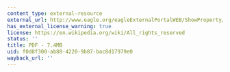 ```yaml
---
content_type: external-resource
external_url: http://www.eagle.org/eagleExternalPortalWEB/ShowProperty/BEA%20Repository/Rules&Guides/Current/2_SVR_2011/part5acsrtanker2010
has_external_license_warning: true
license: https://en.wikipedia.org/wiki/All_rights_reserved
status: ''
title: PDF - 7.4MB
uid: f0d8f300-ab88-4220-9b87-bac8d17979e0
wayback_url: ''
---
```

